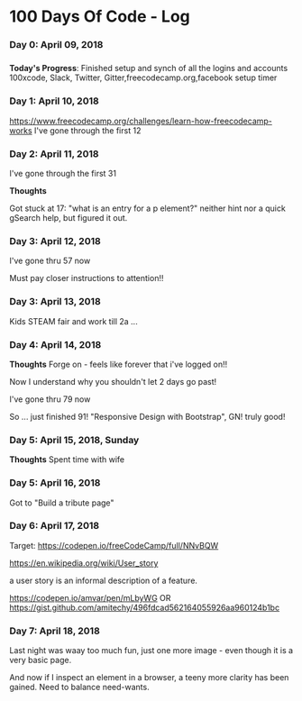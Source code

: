 # 100 Days Of Code - Log

### Day 0: April 09, 2018
##### 

**Today's Progress**: Finished setup and synch of all the logins and accounts
100xcode, Slack, Twitter, Gitter,freecodecamp.org,facebook
setup timer

### Day 1:  April 10, 2018
https://www.freecodecamp.org/challenges/learn-how-freecodecamp-works
I've gone through the first 12

### Day 2:  April 11, 2018
I've gone through the first 31

**Thoughts** 

Got stuck at 17: "what is an entry for a p element?"
neither hint nor a quick gSearch help, but figured it out.

### Day 3:  April 12, 2018
I've gone thru 57 now

Must pay closer instructions to attention!!

### Day 3:  April 13, 2018
Kids STEAM fair and work till 2a  ...

### Day 4:  April 14, 2018
**Thoughts** Forge on - feels like forever that i've logged on!! 

Now I understand why you shouldn't let 2 days go past!

I've gone thru 79 now

So ... just finished 91! "Responsive Design with Bootstrap", GN! truly good!
### Day 5:  April 15, 2018, Sunday
**Thoughts** Spent time with wife
### Day 5:  April 16, 2018
Got to "Build a tribute page"
### Day 6:  April 17, 2018
Target:
https://codepen.io/freeCodeCamp/full/NNvBQW

https://en.wikipedia.org/wiki/User_story

a user story is an informal description of a feature.

https://codepen.io/amvar/pen/mLbyWG
OR
https://gist.github.com/amitechy/496fdcad562164055926aa960124b1bc

### Day 7:  April 18, 2018
Last night was waay too much fun, just one more image - even though it is a very basic page.

And now if I inspect an element in a browser, a teeny more clarity has been gained. Need to balance need-wants.
